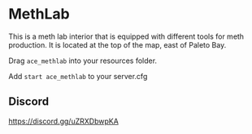 # MethLab
This is a meth lab interior that is equipped with different tools for meth production. It is located at the top of the map, east of Paleto Bay.

Drag `ace_methlab` into your resources folder.

Add `start ace_methlab` to your server.cfg

## Discord
https://discord.gg/uZRXDbwpKA
